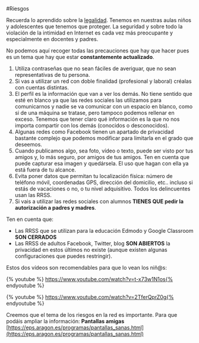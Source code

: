 #Riesgos

Recuerda lo aprendido sobre la [legalidad](/README.md). Tenemos en nuestras aulas niños y adolescentes que tenemos que proteger. La seguridad y sobre todo la violación de la intimidad en Internet es cada vez más preocupante y especialmente en docentes y padres.

No podemos aquí recoger todas las precauciones que hay que hacer pues es un tema que hay que estar **constantemente actualizado**.

1. Utiliza contraseñas que no sean fáciles de averiguar, que no sean representativas de tu persona.
1. Si vas a utilizar un red con doble finalidad (profesional y laboral) créalas con cuentas distintas. 
1. El perfil es la información que van a ver los demás. No tiene sentido que esté en blanco ya que las redes sociales las utilizamos para comunicarnos y nadie se va comunicar con un espacio en blanco, como si de una máquina se tratase, pero tampoco podemos rellenar en exceso. Tenemos que tener claro qué información es la que no nos importa compartir con los demás (conocidos o desconocidos).
1. Algunas redes como Facebook tienen un apartado de privacidad bastante complejo que podemos modificar para limitarla en el grado que deseemos.
1. Cuando publicamos algo, sea foto, vídeo o texto, puede ser visto por tus amigos y, lo más seguro, por amigos de tus amigos. Ten en cuenta que puede capturar esa imagen y quedársela. El uso que hagan con ella ya está fuera de tu alcance.
1. Evita poner datos que permitan tu localización física: número de teléfono móvil, coordenadas GPS, dirección del domicilio, etc.. incluso si estás de vacaciones o no, o tu nivel adquisitivo. Todos los delincuentes usan las RRSS.
1. Si vais a utilizar las redes sociales con alumnos **TIENES QUE  pedir la autorización a padres y madres**. 

Ten en cuenta que:
* Las RRSS que se utilizan para la educación Edmodo y Google Classroom **SON CERRADOS**
* Las RRSS de adultos Facebook, Twitter, blog **SON ABIERTOS** la privacidad en estos últimos no existe (aunque existen algunas configuraciones que puedes restringir).

Estos dos vídeos son recomendables para que lo vean los niñ@s:

{% youtube %} https://www.youtube.com/watch?v=t-x73w1N1os{% endyoutube %} 

{% youtube %} https://www.youtube.com/watch?v=2TferQprZ0g{% endyoutube %} 

Creemos que el tema de los riesgos en la red es importante. Para que podáis ampliar la información: **Pantallas amigas** [https://eps.aragon.es/programas/pantallas_sanas.html](https://eps.aragon.es/programas/pantallas_sanas.html)
